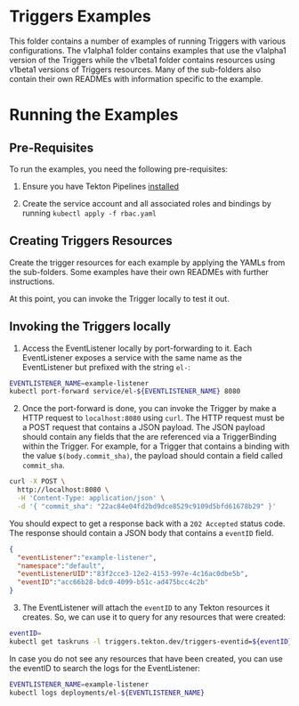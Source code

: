 # Triggers Examples


This folder contains a number of examples of running Triggers with various configurations. The v1alpha1 folder contains
examples that use the v1alpha1 version of the Triggers while the v1beta1 folder contains resources using v1beta1 versions
of Triggers resources. Many of the sub-folders also contain their own READMEs with information specific to the example.

# Running the Examples

## Pre-Requisites
To run the examples, you need the following pre-requisites:

1. Ensure you have Tekton Pipelines [installed](https://github.com/tektoncd/pipeline/blob/master/docs/install.md)

2. Create the service account and all associated roles and bindings by running `kubectl apply -f rbac.yaml`


## Creating Triggers Resources

Create the trigger resources for each example by applying the YAMLs from the sub-folders.  Some examples have 
their own READMEs with further instructions.
   
At this point, you can invoke the Trigger locally to test it out.

## Invoking the Triggers locally

1. Access the EventListener locally by port-forwarding to it. Each EventListener exposes a service with the same name 
   as the EventListener but prefixed with the string `el-`:

```bash
EVENTLISTENER_NAME=example-listener
kubectl port-forward service/el-${EVENTLISTENER_NAME} 8080
```

2. Once the port-forward is done, you can invoke the Trigger by make a HTTP request to `localhost:8080` using `curl`.
The HTTP request must be a POST request that contains a JSON payload. The JSON payload should contain any fields that the are referenced via a TriggerBinding within the Trigger. 
   For example, for a Trigger that contains a binding with the value `$(body.commit_sha)`, the payload should contain a field called `commit_sha`.

   
```bash
curl -X POST \
  http://localhost:8080 \
  -H 'Content-Type: application/json' \
  -d '{ "commit_sha": "22ac84e04fd2bd9dce8529c9109d5bfd61678b29" }'
```

You should expect to get a response back with a `202 Accepted` status code. The response should contain a JSON body that 
contains a `eventID` field. 

```json
{
  "eventListener":"example-listener",
  "namespace":"default",
  "eventListenerUID":"83f2cce3-12e2-4153-997e-4c16ac0dbe5b",
  "eventID":"acc66b28-bdc0-4099-b51c-ad475bcc4c2b"
}
```

3. The EventListener will attach the `eventID` to any Tekton resources it creates. So, we can use it to query for any 
   resources that were created:

```bash
eventID=
kubectl get taskruns -l triggers.tekton.dev/triggers-eventid=${eventID}
```


In case you do not see any resources that have been created, you can use the eventID to search the logs for 
the EventListener:

```bash
EVENTLISTENER_NAME=example-listener
kubectl logs deployments/el-${EVENTLISTENER_NAME}
```